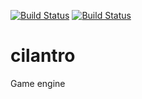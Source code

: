 [![Build Status](https://travis-ci.org/dpilawa/cilantro.svg?branch=master)](https://travis-ci.org/dpilawa/cilantro)
[![Build Status](https://github.com/dpilawa/cilantro/workflows/build/badge.svg)](https://github.com/dpilawa/cilantro/actions?workflow=build)
# cilantro
Game engine
